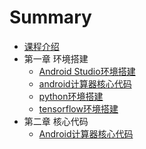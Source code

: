 # Summary

* [课程介绍](README.md)
* 第一章 环境搭建
   * [Android Studio环境搭建](chapter01/android_studio_environment.md)
   * [android计算器核心代码](chapter02/android_calculator.md)
   * [python环境搭建](chapter01/python_environment.md)
   * [tensorflow环境搭建](chapter01/tensorflow_environment.md)
* 第二章 核心代码
   * [Android计算器核心代码](chapter02/android_calculator.md)
